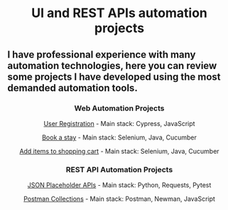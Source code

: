 <h1 align="center">UI and REST APIs automation projects</h1>
<h2 align="left">I have professional experience with many automation technologies, here you can review some projects I have developed using the most demanded automation tools.</h2>



<div align="center">
  
<h3>Web Automation Projects</h3>

  <a href="https://github.com/PedroGironSV/Automation_Portfolio/tree/automation-portfolio/Web_Automation/Cypress-JavaScript/user_registration">User Registration</a> - Main stack: Cypress, JavaScript

  <a href="https://github.com/PedroGironSV/Automation_Portfolio/tree/automation-portfolio/Web_Automation/Selenium-Java/book_stay">Book a stay</a> - Main stack: Selenium, Java, Cucumber
  
  <a href="https://github.com/PedroGironSV/Automation_Portfolio/tree/automation-portfolio/Web_Automation/Selenium-Java/verify_items">Add items to shopping cart</a> - Main stack: Selenium, Java, Cucumber


<h3>REST API Automation Projects</h3>

  <a href="https://github.com/PedroGironSV/Automation_Portfolio/tree/automation-portfolio/API_Automation/Pytest-Python">JSON Placeholder APIs</a> - Main stack: Python, Requests, Pytest
  
  <a href="https://github.com/PedroGironSV/Automation_Portfolio/tree/automation-portfolio/API_Automation/Postman-JavaScript">Postman Collections</a> - Main stack: Postman, Newman, JavaScript

</div>
